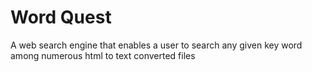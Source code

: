# Word Quest
 A web search engine that enables a user to search any given key word among numerous html to text converted files
